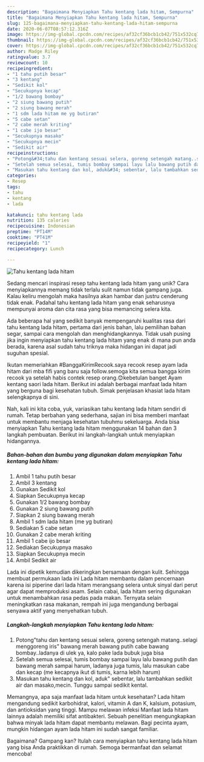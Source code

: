 ```yaml
---
description: "Bagaimana Menyiapkan Tahu kentang lada hitam, Sempurna"
title: "Bagaimana Menyiapkan Tahu kentang lada hitam, Sempurna"
slug: 125-bagaimana-menyiapkan-tahu-kentang-lada-hitam-sempurna
date: 2020-06-07T08:57:12.316Z
image: https://img-global.cpcdn.com/recipes/af32cf36bcb1cb42/751x532cq70/tahu-kentang-lada-hitam-foto-resep-utama.jpg
thumbnail: https://img-global.cpcdn.com/recipes/af32cf36bcb1cb42/751x532cq70/tahu-kentang-lada-hitam-foto-resep-utama.jpg
cover: https://img-global.cpcdn.com/recipes/af32cf36bcb1cb42/751x532cq70/tahu-kentang-lada-hitam-foto-resep-utama.jpg
author: Madge Riley
ratingvalue: 3.7
reviewcount: 10
recipeingredient:
- "1 tahu putih besar"
- "3 kentang"
- "Sedikit kol"
- "Secukupnya kecap"
- "1/2 bawang bombay"
- "2 siung bawang putih"
- "2 siung bawang merah"
- "1 sdm lada hitam me yg butiran"
- "5 cabe setan"
- "2 cabe merah kriting"
- "1 cabe ijo besar"
- "Secukupnya masako"
- "Secukupnya mecin"
- "Sedikit air"
recipeinstructions:
- "Potong&#34;tahu dan kentang sesuai selera, goreng setengah matang..selagi menggoreng iris&#34; bawang merah bawang putih cabe bawang bombay..ladanya di ulek ya, kalo pake lada bubuk juga bisa"
- "Setelah semua selesai, tumis bombay sampai layu lalu bawang putih dan bawang merah sampai harum, ladanya juga tumis, lalu masukan cabe dan kecap (me kecapnya ikut di tumis, karna lebih harum)"
- "Masukan tahu kentang dan kol, aduk&#34; sebentar, lalu tambahkan sedikit air dan masako,mecin. Tunggu sampai sedikit kental."
categories:
- Resep
tags:
- tahu
- kentang
- lada

katakunci: tahu kentang lada 
nutrition: 135 calories
recipecuisine: Indonesian
preptime: "PT14M"
cooktime: "PT41M"
recipeyield: "1"
recipecategory: Lunch

---
```



![Tahu kentang lada hitam](https://img-global.cpcdn.com/recipes/af32cf36bcb1cb42/751x532cq70/tahu-kentang-lada-hitam-foto-resep-utama.jpg)

Sedang mencari inspirasi resep tahu kentang lada hitam yang unik? Cara menyiapkannya memang tidak terlalu sulit namun tidak gampang juga. Kalau keliru mengolah maka hasilnya akan hambar dan justru cenderung tidak enak. Padahal tahu kentang lada hitam yang enak seharusnya mempunyai aroma dan cita rasa yang bisa memancing selera kita.

Ada beberapa hal yang sedikit banyak mempengaruhi kualitas rasa dari tahu kentang lada hitam, pertama dari jenis bahan, lalu pemilihan bahan segar, sampai cara mengolah dan menghidangkannya. Tidak usah pusing jika ingin menyiapkan tahu kentang lada hitam yang enak di mana pun anda berada, karena asal sudah tahu triknya maka hidangan ini dapat jadi suguhan spesial.

Ikutan memeriahkan #BanggaKirimRecook.saya recook resep ayam lada hitam dari mba fifi yang baru saja follow.semoga kita semua bangga kirim recook ya setelah habis contek resep orang.😊kebetulan banget Ayam kentang saori lada hitam. Berikut ini adalah berbagai manfaat lada hitam yang berguna bagi kesehatan tubuh. Simak penjelasan khasiat lada hitam selengkapnya di sini.


Nah, kali ini kita coba, yuk, variasikan tahu kentang lada hitam sendiri di rumah. Tetap berbahan yang sederhana, sajian ini bisa memberi manfaat untuk membantu menjaga kesehatan tubuhmu sekeluarga. Anda bisa menyiapkan Tahu kentang lada hitam menggunakan 14 bahan dan 3 langkah pembuatan. Berikut ini langkah-langkah untuk menyiapkan hidangannya.

<!--inarticleads1-->

##### Bahan-bahan dan bumbu yang digunakan dalam menyiapkan Tahu kentang lada hitam:

1. Ambil 1 tahu putih besar
1. Ambil 3 kentang
1. Gunakan Sedikit kol
1. Siapkan Secukupnya kecap
1. Gunakan 1/2 bawang bombay
1. Gunakan 2 siung bawang putih
1. Siapkan 2 siung bawang merah
1. Ambil 1 sdm lada hitam (me yg butiran)
1. Sediakan 5 cabe setan
1. Gunakan 2 cabe merah kriting
1. Ambil 1 cabe ijo besar
1. Sediakan Secukupnya masako
1. Siapkan Secukupnya mecin
1. Ambil Sedikit air


Lada ini dipetik kemudian dikeringkan bersamaan dengan kulit. Sehingga membuat permukaan lada ini Lada hitam membantu dalam pencernaan karena isi piperine dari lada hitam merangsang selera untuk sinyal dari perut agar dapat memproduksi asam. Selain cabai, lada hitam sering digunakan untuk menambahkan rasa pedas pada makan. Ternyata selain meningkatkan rasa makanan, rempah ini juga mengandung berbagai senyawa aktif yang menyehatkan tubuh. 

<!--inarticleads2-->

##### Langkah-langkah menyiapkan Tahu kentang lada hitam:

1. Potong&#34;tahu dan kentang sesuai selera, goreng setengah matang..selagi menggoreng iris&#34; bawang merah bawang putih cabe bawang bombay..ladanya di ulek ya, kalo pake lada bubuk juga bisa
1. Setelah semua selesai, tumis bombay sampai layu lalu bawang putih dan bawang merah sampai harum, ladanya juga tumis, lalu masukan cabe dan kecap (me kecapnya ikut di tumis, karna lebih harum)
1. Masukan tahu kentang dan kol, aduk&#34; sebentar, lalu tambahkan sedikit air dan masako,mecin. Tunggu sampai sedikit kental.


Memangnya, apa saja manfaat lada hitam untuk kesehatan? Lada hitam mengandung sedikit karbohidrat, kalori, vitamin A dan K, kalsium, potasium, dan antioksidan yang tinggi. Mampu melawan infeksi Manfaat lada hitam lainnya adalah memiliki sifat antibakteri. Sebuah penelitian mengungkapkan bahwa minyak lada hitam dapat membantu melawan. Bagi pecinta ayam, mungkin hidangan ayam lada hitam ini sudah sangat familiar. 

Bagaimana? Gampang kan? Itulah cara menyiapkan tahu kentang lada hitam yang bisa Anda praktikkan di rumah. Semoga bermanfaat dan selamat mencoba!
